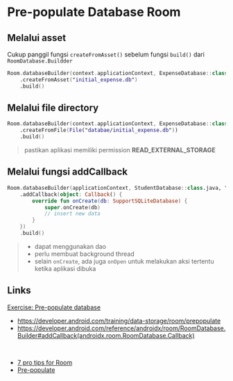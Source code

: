 # Pre-populate Database Room

## Melalui asset

Cukup panggil fungsi `createFromAsset()` sebelum fungsi `build()` dari `RoomDatabase.Buildder`

```kotlin
Room.databaseBuilder(context.applicationContext, ExpenseDatabase::class.java, "expense_database")
    .createFromAsset("initial_expense.db")
    .build()
```

## Melalui file directory

```kotlin
Room.databaseBuilder(context.applicationContext, ExpenseDatabase::class.java, "expense_database")
    .createFromFile(File("databae/initial_expense.db"))
    .build()
```

> pastikan aplikasi memiliki permission **READ_EXTERNAL_STORAGE**

## Melalui fungsi addCallback

```kotlin
Room.databaseBuilder(applicationContext, StudentDatabase::class.java, "student_database")
    .addCallback(object: Callback() {
        override fun onCreate(db: SupportSQLiteDatabase) {
            super.onCreate(db)
            // insert new data
        }
    })
    .build()
```

> - dapat menggunakan dao
> - perlu membuat background thread
> - selain `onCreate`, ada juga `onOpen` untuk melakukan aksi tertentu ketika aplikasi dibuka

## Links

[Exercise: Pre-populate database](./MyStudentData/app/src/main/java/com/dicoding/mystudentdata/database/StudentDatabase.kt)

- https://developer.android.com/training/data-storage/room/prepopulate
- https://developer.android.com/reference/androidx/room/RoomDatabase.Builder#addCallback(androidx.room.RoomDatabase.Callback)

<br />

- [7 pro tips for Room](https://medium.com/androiddevelopers/7-pro-tips-for-room-fbadea4bfbd1)
- [Pre-populate](https://medium.com/androiddevelopers/packing-the-room-pre-populate-your-database-with-this-one-method-333ae190e680)
